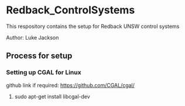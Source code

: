 # Redback_ControlSystems
This respository contains the setup for Redback UNSW control systems

Author: Luke Jackson


## Process for setup
### Setting up CGAL for Linux
github link if required: https://github.com/CGAL/cgal/
1) sudo apt-get install libcgal-dev

